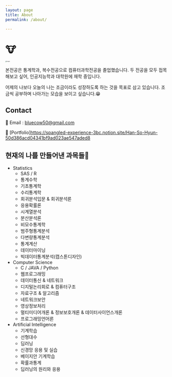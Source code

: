 ```yaml
---
layout: page
title: About
permalink: /about/

---
```


# 🐮

<img src="https://user-images.githubusercontent.com/72264165/167238800-82ed6b25-0688-49b2-932f-9ba19b510a39.png" alt="bingle" style="zoom: 25%;" />

본전공은 통계학과, 복수전공으로 컴퓨터과학전공을 졸업했습니다. 두 전공을 모두 접목해보고 싶어, 인공지능학과 대학원에 재학 중입니다. 

어제의 나보다 오늘의 나는 조금이라도 성장하도록 하는 것을 목표로 삼고 있습니다. 조금씩 공부하며 나아가는 모습을 보이고 싶습니다.😁



## Contact

📧 Email : bluecow50@gmail.com

📘 [Portfolio]<https://spangled-experience-3bc.notion.site/Han-So-Hyun-50d386acd04341bf9ad023ae547aded8>







##  현재의 나를 만들어낸 과목들💎

* Statistics
  * SAS / R
  * 통계수학
  * 기초통계학
  * 수리통계학
  * 회귀분석입문 & 회귀분석론
  * 응용확률론
  * 시계열분석
  * 분산분석론
  * 비모수통계학
  * 범주형통계분석
  * 다변량통계분석
  * 통계계산
  * 데이터마이닝
  * 빅데이터통계분석(캡스톤디자인)
* Computer Science
  * C / JAVA / Python 
  * 웹프로그래밍
  * 데이터통신 & 네트워크
  * 디지털논리회로 & 컴퓨터구조
  * 자료구조 & 알고리즘
  * 네트워크보안
  * 영상정보처리
  * 멀티미디어개론 & 정보보호개론 & 데이터사이언스개론
  * 프로그래밍언어론
* Artificial Intelligence
  * 기계학습
  * 선형대수
  * 딥러닝
  * 신경망 응용 및 실습
  * 베이지안 기계학습
  * 확률과통계
  * 딥러닝의 원리와 응용
